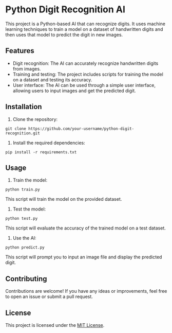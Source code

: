 # Python Digit Recognition AI

This project is a Python-based AI that can recognize digits. It uses machine learning techniques to train a model on a dataset of handwritten digits and then uses that model to predict the digit in new images.

## Features

- Digit recognition: The AI can accurately recognize handwritten digits from images.
- Training and testing: The project includes scripts for training the model on a dataset and testing its accuracy.
- User interface: The AI can be used through a simple user interface, allowing users to input images and get the predicted digit.

## Installation

1. Clone the repository:

```shell
git clone https://github.com/your-username/python-digit-recognition.git
```

1. Install the required dependencies:

```shell
pip install -r requirements.txt
```

## Usage

1. Train the model:

```shell
python train.py
```

This script will train the model on the provided dataset.

1. Test the model:

```shell
python test.py
```

This script will evaluate the accuracy of the trained model on a test dataset.

1. Use the AI:

```shell
python predict.py
```

This script will prompt you to input an image file and display the predicted digit.

## Contributing

Contributions are welcome! If you have any ideas or improvements, feel free to open an issue or submit a pull request.

## License

This project is licensed under the [MIT License](LICENSE).
